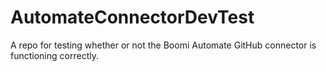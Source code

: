 # AutomateConnectorDevTest
A repo for testing whether or not the Boomi Automate GitHub connector is functioning correctly.
